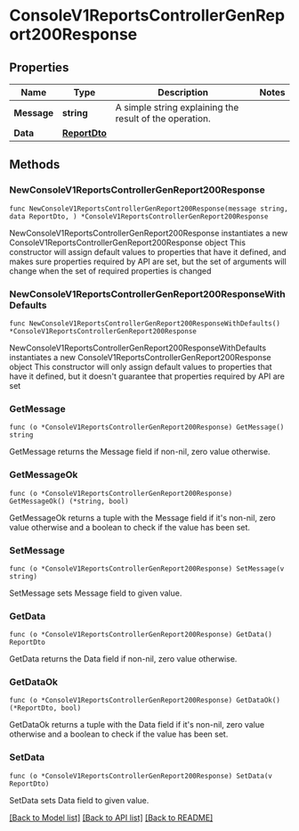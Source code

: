 # ConsoleV1ReportsControllerGenReport200Response

## Properties

Name | Type | Description | Notes
------------ | ------------- | ------------- | -------------
**Message** | **string** | A simple string explaining the result of the operation. | 
**Data** | [**ReportDto**](ReportDto.md) |  | 

## Methods

### NewConsoleV1ReportsControllerGenReport200Response

`func NewConsoleV1ReportsControllerGenReport200Response(message string, data ReportDto, ) *ConsoleV1ReportsControllerGenReport200Response`

NewConsoleV1ReportsControllerGenReport200Response instantiates a new ConsoleV1ReportsControllerGenReport200Response object
This constructor will assign default values to properties that have it defined,
and makes sure properties required by API are set, but the set of arguments
will change when the set of required properties is changed

### NewConsoleV1ReportsControllerGenReport200ResponseWithDefaults

`func NewConsoleV1ReportsControllerGenReport200ResponseWithDefaults() *ConsoleV1ReportsControllerGenReport200Response`

NewConsoleV1ReportsControllerGenReport200ResponseWithDefaults instantiates a new ConsoleV1ReportsControllerGenReport200Response object
This constructor will only assign default values to properties that have it defined,
but it doesn't guarantee that properties required by API are set

### GetMessage

`func (o *ConsoleV1ReportsControllerGenReport200Response) GetMessage() string`

GetMessage returns the Message field if non-nil, zero value otherwise.

### GetMessageOk

`func (o *ConsoleV1ReportsControllerGenReport200Response) GetMessageOk() (*string, bool)`

GetMessageOk returns a tuple with the Message field if it's non-nil, zero value otherwise
and a boolean to check if the value has been set.

### SetMessage

`func (o *ConsoleV1ReportsControllerGenReport200Response) SetMessage(v string)`

SetMessage sets Message field to given value.


### GetData

`func (o *ConsoleV1ReportsControllerGenReport200Response) GetData() ReportDto`

GetData returns the Data field if non-nil, zero value otherwise.

### GetDataOk

`func (o *ConsoleV1ReportsControllerGenReport200Response) GetDataOk() (*ReportDto, bool)`

GetDataOk returns a tuple with the Data field if it's non-nil, zero value otherwise
and a boolean to check if the value has been set.

### SetData

`func (o *ConsoleV1ReportsControllerGenReport200Response) SetData(v ReportDto)`

SetData sets Data field to given value.



[[Back to Model list]](../README.md#documentation-for-models) [[Back to API list]](../README.md#documentation-for-api-endpoints) [[Back to README]](../README.md)


